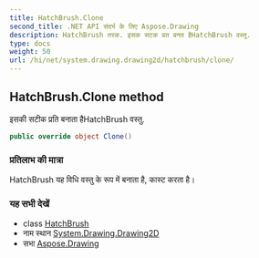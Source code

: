 ```yaml
---
title: HatchBrush.Clone
second_title: .NET API संदर्भ के लिए Aspose.Drawing
description: HatchBrush तरक. इसक सटक प्रत बनत हैHatchBrush वस्तु.
type: docs
weight: 50
url: /hi/net/system.drawing.drawing2d/hatchbrush/clone/
---
```

## HatchBrush.Clone method

इसकी सटीक प्रति बनाता हैHatchBrush वस्तु.

```csharp
public override object Clone()
```

### प्रतिलाभ की मात्रा

HatchBrush यह विधि वस्तु के रूप में बनाता है, कास्ट करता है।

### यह सभी देखें

* class [HatchBrush](../)
* नाम स्थान [System.Drawing.Drawing2D](../../hatchbrush/)
* सभा [Aspose.Drawing](../../../)


